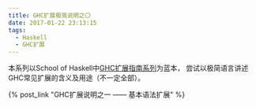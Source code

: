 ```yaml
---
title: GHC扩展极简说明之〇
date: 2017-01-22 23:13:15
tags: 
  - Haskell
  - GHC扩展
---
```

本系列以School of Haskell中[GHC扩展指南系列](https://www.schoolofhaskell.com/school/to-infinity-and-beyond/pick-of-the-week/guide-to-ghc-extensions)为蓝本，
尝试以极简语言讲述GHC常见扩展的含义及用途（不一定全部）。


{% post_link "GHC扩展说明之一 —— 基本语法扩展" %}

